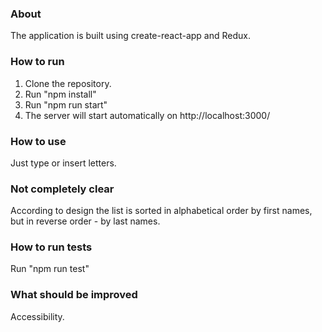 ### About
The application is built using create-react-app and Redux.

### How to run
1. Clone the repository.
2. Run "npm install"
3. Run "npm run start"
4. The server will start automatically on http://localhost:3000/

### How to use
Just type or insert letters.

### Not completely clear
According to design the list is sorted in alphabetical order by first names, but in reverse order - by last names.

### How to run tests
Run "npm run test"

### What should be improved
Accessibility.